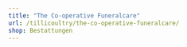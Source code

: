 ```yaml
---
title: "The Co-operative Funeralcare"
url: /tillicoultry/the-co-operative-funeralcare/
shop: Bestattungen
---
```


